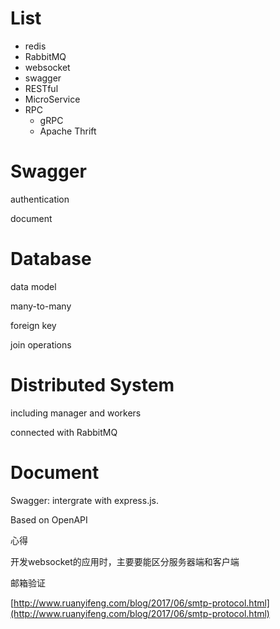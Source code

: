 # List

* redis
* RabbitMQ
* websocket
* swagger
* RESTful 
* MicroService
* RPC
  * gRPC
  * Apache Thrift

# Swagger

authentication

document



# Database

data model

many-to-many

foreign key

join operations

# Distributed System

including manager and workers

connected with RabbitMQ

# Document

Swagger: intergrate with express.js.

Based on OpenAPI

心得

开发websocket的应用时，主要要能区分服务器端和客户端

邮箱验证

[http://www.ruanyifeng.com/blog/2017/06/smtp-protocol.html](http://www.ruanyifeng.com/blog/2017/06/smtp-protocol.html)

